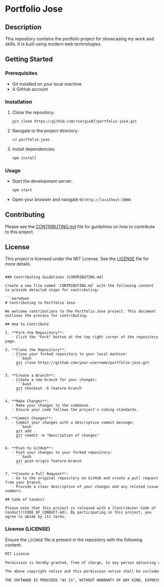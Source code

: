 # Portfolio Jose

## Description
This repository contains the portfolio project for showcasing my work and skills. It is built using modern web technologies.

## Getting Started

### Prerequisites
- Git installed on your local machine
- A GitHub account

### Installation
1. Clone the repository:
   ```bash
   git clone https://github.com/rsergio07/portfolio-jose.git
   ```
2. Navigate to the project directory:
   ```bash
   cd portfolio-jose
   ```
3. Install dependencies:
   ```bash
   npm install
   ```

### Usage
- Start the development server:
  ```bash
  npm start
  ```
- Open your browser and navigate to `http://localhost:3000`.

## Contributing
Please see the [CONTRIBUTING.md](CONTRIBUTING.md) file for guidelines on how to contribute to this project.

## License
This project is licensed under the MIT License. See the [LICENSE](LICENSE) file for more details.
```

### Contributing Guidelines (CONTRIBUTING.md)

Create a new file named `CONTRIBUTING.md` with the following content to provide detailed steps for contributing:

```markdown
# Contributing to Portfolio Jose

We welcome contributions to the Portfolio Jose project. This document outlines the process for contributing.

## How to Contribute

1. **Fork the Repository**:
   - Click the "Fork" button at the top right corner of the repository page.

2. **Clone the Repository**:
   - Clone your forked repository to your local machine:
     ```bash
     git clone https://github.com/your-username/portfolio-jose.git
     ```

3. **Create a Branch**:
   - Create a new branch for your changes:
     ```bash
     git checkout -b feature-branch
     ```

4. **Make Changes**:
   - Make your changes to the codebase.
   - Ensure your code follows the project's coding standards.

5. **Commit Changes**:
   - Commit your changes with a descriptive commit message:
     ```bash
     git add .
     git commit -m "Description of changes"
     ```

6. **Push to GitHub**:
   - Push your changes to your forked repository:
     ```bash
     git push origin feature-branch
     ```

7. **Create a Pull Request**:
   - Go to the original repository on GitHub and create a pull request from your branch.
   - Provide a clear description of your changes and any related issue numbers.

## Code of Conduct

Please note that this project is released with a [Contributor Code of Conduct](CODE_OF_CONDUCT.md). By participating in this project, you agree to abide by its terms.
```

### License (LICENSE)

Ensure the `LICENSE` file is present in the repository with the following content:

```markdown
MIT License

Permission is hereby granted, free of charge, to any person obtaining a copy of this software and associated documentation files (the "Software"), to deal in the Software without restriction, including without limitation the rights to use, copy, modify, merge, publish, distribute, sublicense, and/or sell copies of the Software, and to permit persons to whom the Software is furnished to do so, subject to the following conditions:

The above copyright notice and this permission notice shall be included in all copies or substantial portions of the Software.

THE SOFTWARE IS PROVIDED "AS IS", WITHOUT WARRANTY OF ANY KIND, EXPRESS OR IMPLIED, INCLUDING BUT NOT LIMITED TO THE WARRANTIES OF MERCHANTABILITY, FITNESS FOR A PARTICULAR PURPOSE AND NONINFRINGEMENT. IN NO EVENT SHALL THE AUTHORS OR COPYRIGHT HOLDERS BE LIABLE FOR ANY CLAIM, DAMAGES OR OTHER LIABILITY, WHETHER IN AN ACTION OF CONTRACT, TORT OR OTHERWISE, ARISING FROM, OUT OF OR IN CONNECTION WITH THE SOFTWARE OR THE USE OR OTHER DEALINGS IN THE SOFTWARE.
```